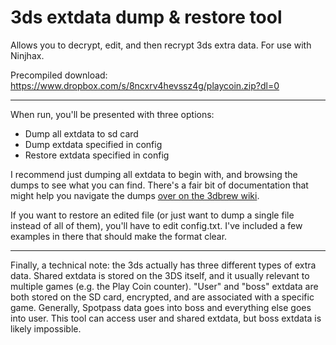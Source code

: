 3ds extdata dump & restore tool
============

Allows you to decrypt, edit, and then recrypt 3ds extra data. For use with Ninjhax.

Precompiled download: https://www.dropbox.com/s/8ncxrv4hevssz4g/playcoin.zip?dl=0

----

When run, you'll be presented with three options:

* Dump all extdata to sd card
* Dump extdata specified in config
* Restore extdata specified in config

I recommend just dumping all extdata to begin with, and browsing the dumps to see what you can find. There's a fair bit of documentation that might help you navigate the dumps [over on the 3dbrew wiki](http://3dbrew.org/wiki/Extdata#SD_Extdata).

If you want to restore an edited file (or just want to dump a single file instead of all of them), you'll have to edit config.txt. I've included a few examples in there that should make the format clear.

----

Finally, a technical note: the 3ds actually has three different types of extra data. Shared extdata is stored on the 3DS itself, and it usually relevant to multiple games (e.g. the Play Coin counter). "User" and "boss" extdata are both stored on the SD card, encrypted, and are associated with a specific game. Generally, Spotpass data goes into boss and everything else goes into user. This tool can access user and shared extdata, but boss extdata is likely impossible.

